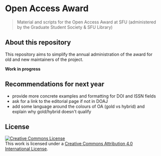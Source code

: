 # Open Access Award
> Material and scripts for the Open Access Award at SFU (administered by the Graduate Student Society & SFU Library)

## About this repository

This repository aims to simplify the annual administration of the award for old and new maintainers of the project.

**Work in progress**

## Recommendations for next year

- provide more concrete examples and formatting for DOI and ISSN fields
- ask for a link to the editorial page if not in DOAJ
- add some language around the colours of OA (gold vs hybrid) and explain why gold/hybrid doesn't qualify 

## License

<a rel="license" href="http://creativecommons.org/licenses/by/4.0/"><img alt="Creative Commons License" style="border-width:0" src="https://i.creativecommons.org/l/by/4.0/88x31.png" /></a><br />This work is licensed under a <a rel="license" href="http://creativecommons.org/licenses/by/4.0/">Creative Commons Attribution 4.0 International License</a>.
